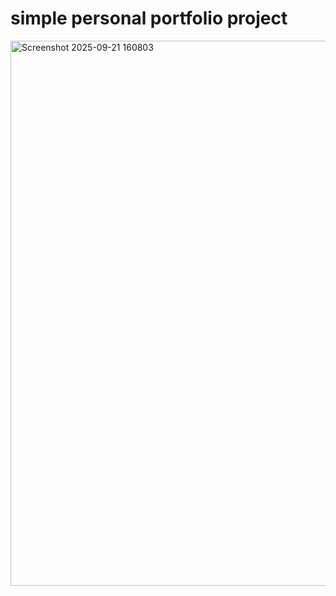 # simple personal portfolio project
<img width="988" height="872" alt="Screenshot 2025-09-21 160803" src="https://github.com/user-attachments/assets/d91627ac-1208-465d-b82d-eb9e8ba2f44f" />
